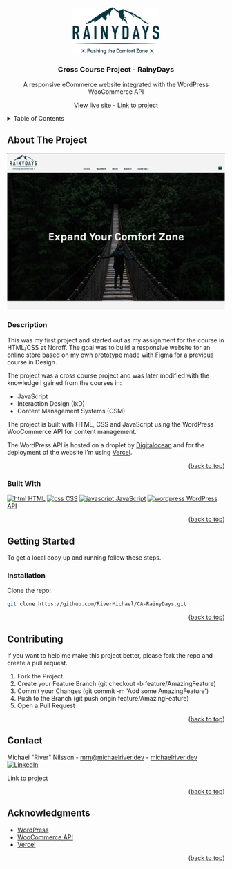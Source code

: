 <a id="readme-top"></a>

<!-- PROJECT LOGO -->
<br />
<div align="center">
  <a href="https://github.com/RiverMichael/CA-RainyDays">
    <img src="images/logo.png" alt="Logo" width="200" height="">
  </a>

<h3>Cross Course Project - RainyDays</h3>
<p>A responsive eCommerce website integrated with the WordPress WooCommerce API</p>

<a href="https://rainydays.michaelriver.dev">View live site</a> - <a href="https://github.com/RiverMichael/CA-RainyDays"> Link to project</a>

</div>

<!-- TABLE OF CONTENTS -->
<details>
  <summary>Table of Contents</summary>
  <ol>
    <li>
      <a href="#about-the-project">About The Project</a>
      <ul>
        <li><a href="#description">Description</a>
        <li><a href="#built-with">Built With</a></li>
      </ul>
    </li>
    <li>
      <a href="#getting-started">Getting Started</a>
      <ul>
        <li><a href="#installation">Installation</a></li>
      </ul>
    </li>
    <li><a href="#contributing">Contributing</a></li>
    <li><a href="#contact">Contact</a></li>
    <li><a href="#acknowledgments">Acknowledgments</a></li>
  </ol>
</details>

<!-- ABOUT THE PROJECT -->

## About The Project

[![RainyDays Screen Shot][product-screenshot]][live-site]

### Description

This was my first project and started out as my assignment for the course in HTML/CSS at Noroff. The goal was to build a responsive website for an online store based on my own [prototype][figma-link] made with Figma for a previous course in Design.

The project was a cross course project and was later modified with the knowledge I gained from the courses in:

- JavaScript
- Interaction Design (IxD)
- Content Management Systems (CSM)

The project is built with HTML, CSS and JavaScript using the WordPress WooCommerce API for content management.

The WordPress API is hosted on a droplet by [Digitalocean](https://www.digitalocean.com) and for the deployment of the website I'm using [Vercel](https://www.vercel.com).

<p align="right">(<a href="#readme-top">back to top</a>)</p>

### Built With

<a href="https://developer.mozilla.org/en-US/docs/Web/HTML"><img src="https://raw.githubusercontent.com/rahuldkjain/github-profile-readme-generator/master/src/images/icons/FrontendDevelopment/html.svg" alt="html" height="30" width="40"> HTML</a>
<a href="https://developer.mozilla.org/en-US/docs/Web/CSS" target="_blank"><img src="https://raw.githubusercontent.com/rahuldkjain/github-profile-readme-generator/master/src/images/icons/FrontendDevelopment/css.svg" alt="css" height="30" width="40"> CSS</a>
<a href="https://developer.mozilla.org/en-US/docs/Web/JavaScript" target="_blank"><img src="https://raw.githubusercontent.com/rahuldkjain/github-profile-readme-generator/master/src/images/icons/ProgrammingLanguages/javascript.svg" alt="javascript" height="30" width="40"> JavaScript</a>
<a href="https://www.wordpress.org" target="_blank"><img src="https://raw.githubusercontent.com/rahuldkjain/github-profile-readme-generator/master/src/images/icons/Social/wordpress.svg" alt="wordpress" height="30" width="40"> WordPress API</a>

<p align="right">(<a href="#readme-top">back to top</a>)</p>

<!-- GETTING STARTED -->

## Getting Started

To get a local copy up and running follow these steps.

<!-- INSTALLATION -->

### Installation

Clone the repo:

```sh
git clone https://github.com/RiverMichael/CA-RainyDays.git
```

<p align="right">(<a href="#readme-top">back to top</a>)</p>

<!-- CONTRIBUTING -->

## Contributing

If you want to help me make this project better, please fork the repo and create a pull request.

1. Fork the Project
2. Create your Feature Branch (git checkout -b feature/AmazingFeature)
3. Commit your Changes (git commit -m 'Add some AmazingFeature')
4. Push to the Branch (git push origin feature/AmazingFeature)
5. Open a Pull Request

<p align="right">(<a href="#readme-top">back to top</a>)</p>

<!-- CONTACT -->

## Contact

Michael "River" Nilsson - [mrn@michaelriver.dev](mailto:mrn@michaelriver.dev) - [michaelriver.dev](https://www.michaelriver.dev)
[![LinkedIn][linkedin-shield]][linkedin-url]

[Link to project][github-repo]

<p align="right">(<a href="#readme-top">back to top</a>)</p>

<!-- AACKNOWLEDGMENTS -->

## Acknowledgments

- [WordPress](https://www.wordpress.org)
- [WooCommerce API](https://woocommerce.github.io/woocommerce-rest-api-docs)
- [Vercel](https://www.vercel.com)

<p align="right">(<a href="#readme-top">back to top</a>)</p>

<!-- MARKDOWN LINKS & IMAGES -->

[github-repo]: https://github.com/RiverMichael/CA-RainyDays
[live-site]: https://rainydays.michaelriver.dev
[product-screenshot]: images/rainydays_screen-shot.jpg
[figma-link]: https://www.figma.com/file/jQUUUyH8iHJmAXO375aD4N/RainyDays
[linkedin-shield]: https://img.shields.io/badge/-LinkedIn-black.svg?style=for-the-badge&logo=linkedin&colorB=555
[linkedin-url]: https://www.linkedin.com/in/michaelrivernilsson
